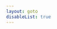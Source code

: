 ```yaml
---
layout: goto
disableList: true
---
```

<script>
    window.location.href = "{% link _posts/chrome/2018-7-14-chrome.md %}"
</script>